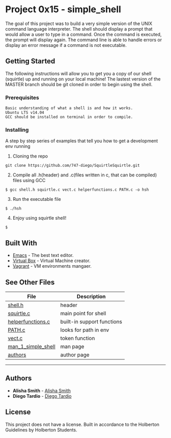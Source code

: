 # Project 0x15 - simple_shell

The goal of this project was to build a very simple version of the UNIX command language interpreter. The shell should display a prompt that would allow a user to type in a command. Once the command is executed, the prompt will display again. The command line is able to handle errors or display an error message if a command is not executable.

## Getting Started

The following instructions will allow you to get you a copy of our shell (squirtle) up and running on your local machine! The lastest version of the MASTER branch should be git cloned in order to begin using the shell.

### Prerequisites
```
Basic understanding of what a shell is and how it works.
Ubuntu LTS v14.04
GCC should be installed on terminal in order to compile.
```

### Installing

A step by step series of examples that tell you how to get a development env running

1. Cloning the repo

```
git clone https://github.com/747-diego/SquirtleSquirtle.git
```

2. Compile all .h(header) and .c(files written in c, that can be compiled) files using GCC

```
$ gcc shell.h squirtle.c vect.c helperfunctions.c PATH.c -o hsh
```

3. Run the executable file
```
$ ./hsh
```

4. Enjoy using squirtle shell!

```
$
```

## Built With

* [Emacs](https://www.gnu.org/software/emacs/) - The best text editor.
* [Virtual Box](https://www.virtualbox.org) - Virtual Machine creator.
* [Vagrant](https://www.vagrantup.com) - VM environments mangaer.

## See Other Files

File|Description
---|---
[shell.h](./shell.h)|header
[squirtle.c](./squirtle.c)|main point for shell
[helperfunctions.c](./helperfunctions.c)|built-in support functions
[PATH.c](./PATH.c)|looks for path in env
[vect.c](./vect.c)|token function
[man_1_simple_shell](./man_1_simple_shell)|man page
[authors](./authors)|author page

---
## Authors

* **Alisha Smith** - [Alisha Smith](https://github.com/alishabelle)
* **Diego Tardio** - [Diego Tardio](https://github.com/747-diego)

## License

This project does not have a license. Built in accordance to the Holberton Guidelines by Holberton Students.
